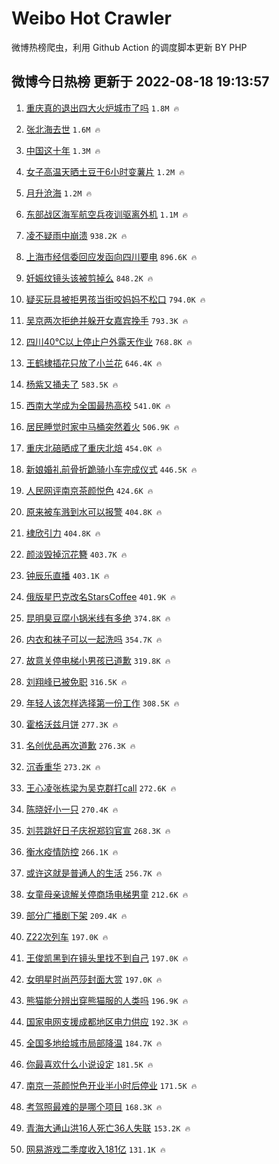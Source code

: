 # Weibo Hot Crawler 



微博热榜爬虫，利用 Github Action 的调度脚本更新 BY PHP 


## 微博今日热榜 更新于 2022-08-18 19:13:57 
1. [重庆真的退出四大火炉城市了吗](https://s.weibo.com/weibo?q=%23%E9%87%8D%E5%BA%86%E7%9C%9F%E7%9A%84%E9%80%80%E5%87%BA%E5%9B%9B%E5%A4%A7%E7%81%AB%E7%82%89%E5%9F%8E%E5%B8%82%E4%BA%86%E5%90%97%23&Refer=top) `1.8M 🔥` 

1. [张北海去世](https://s.weibo.com/weibo?q=%23%E5%BC%A0%E5%8C%97%E6%B5%B7%E5%8E%BB%E4%B8%96%23&Refer=top) `1.6M 🔥` 

1. [中国这十年](https://s.weibo.com/weibo?q=%23%E4%B8%AD%E5%9B%BD%E8%BF%99%E5%8D%81%E5%B9%B4%23&Refer=top) `1.3M 🔥` 

1. [女子高温天晒土豆干6小时变薯片](https://s.weibo.com/weibo?q=%23%E5%A5%B3%E5%AD%90%E9%AB%98%E6%B8%A9%E5%A4%A9%E6%99%92%E5%9C%9F%E8%B1%86%E5%B9%B26%E5%B0%8F%E6%97%B6%E5%8F%98%E8%96%AF%E7%89%87%23&Refer=top) `1.2M 🔥` 

1. [月升沧海](https://s.weibo.com/weibo?q=%23%E6%9C%88%E5%8D%87%E6%B2%A7%E6%B5%B7%23&Refer=top) `1.2M 🔥` 

1. [东部战区海军航空兵夜训驱离外机](https://s.weibo.com/weibo?q=%23%E4%B8%9C%E9%83%A8%E6%88%98%E5%8C%BA%E6%B5%B7%E5%86%9B%E8%88%AA%E7%A9%BA%E5%85%B5%E5%A4%9C%E8%AE%AD%E9%A9%B1%E7%A6%BB%E5%A4%96%E6%9C%BA%23&Refer=top) `1.1M 🔥` 

1. [凌不疑雨中崩溃](https://s.weibo.com/weibo?q=%23%E5%87%8C%E4%B8%8D%E7%96%91%E9%9B%A8%E4%B8%AD%E5%B4%A9%E6%BA%83%23&Refer=top) `938.2K 🔥` 

1. [上海市经信委回应发函向四川要电](https://s.weibo.com/weibo?q=%23%E4%B8%8A%E6%B5%B7%E5%B8%82%E7%BB%8F%E4%BF%A1%E5%A7%94%E5%9B%9E%E5%BA%94%E5%8F%91%E5%87%BD%E5%90%91%E5%9B%9B%E5%B7%9D%E8%A6%81%E7%94%B5%23&Refer=top) `896.6K 🔥` 

1. [妊娠纹镜头该被剪掉么](https://s.weibo.com/weibo?q=%23%E5%A6%8A%E5%A8%A0%E7%BA%B9%E9%95%9C%E5%A4%B4%E8%AF%A5%E8%A2%AB%E5%89%AA%E6%8E%89%E4%B9%88%23&Refer=top) `848.2K 🔥` 

1. [疑买玩具被拒男孩当街咬妈妈不松口](https://s.weibo.com/weibo?q=%23%E7%96%91%E4%B9%B0%E7%8E%A9%E5%85%B7%E8%A2%AB%E6%8B%92%E7%94%B7%E5%AD%A9%E5%BD%93%E8%A1%97%E5%92%AC%E5%A6%88%E5%A6%88%E4%B8%8D%E6%9D%BE%E5%8F%A3%23&Refer=top) `794.0K 🔥` 

1. [吴京两次拒绝并躲开女嘉宾挽手](https://s.weibo.com/weibo?q=%23%E5%90%B4%E4%BA%AC%E4%B8%A4%E6%AC%A1%E6%8B%92%E7%BB%9D%E5%B9%B6%E8%BA%B2%E5%BC%80%E5%A5%B3%E5%98%89%E5%AE%BE%E6%8C%BD%E6%89%8B%23&Refer=top) `793.3K 🔥` 

1. [四川40℃以上停止户外露天作业](https://s.weibo.com/weibo?q=%23%E5%9B%9B%E5%B7%9D40%E2%84%83%E4%BB%A5%E4%B8%8A%E5%81%9C%E6%AD%A2%E6%88%B7%E5%A4%96%E9%9C%B2%E5%A4%A9%E4%BD%9C%E4%B8%9A%23&Refer=top) `768.8K 🔥` 

1. [王鹤棣插花只放了小兰花](https://s.weibo.com/weibo?q=%23%E7%8E%8B%E9%B9%A4%E6%A3%A3%E6%8F%92%E8%8A%B1%E5%8F%AA%E6%94%BE%E4%BA%86%E5%B0%8F%E5%85%B0%E8%8A%B1%23&Refer=top) `646.4K 🔥` 

1. [杨紫又捅夫了](https://s.weibo.com/weibo?q=%23%E6%9D%A8%E7%B4%AB%E5%8F%88%E6%8D%85%E5%A4%AB%E4%BA%86%23&Refer=top) `583.5K 🔥` 

1. [西南大学成为全国最热高校](https://s.weibo.com/weibo?q=%23%E8%A5%BF%E5%8D%97%E5%A4%A7%E5%AD%A6%E6%88%90%E4%B8%BA%E5%85%A8%E5%9B%BD%E6%9C%80%E7%83%AD%E9%AB%98%E6%A0%A1%23&Refer=top) `541.0K 🔥` 

1. [居民睡觉时家中马桶突然着火](https://s.weibo.com/weibo?q=%23%E5%B1%85%E6%B0%91%E7%9D%A1%E8%A7%89%E6%97%B6%E5%AE%B6%E4%B8%AD%E9%A9%AC%E6%A1%B6%E7%AA%81%E7%84%B6%E7%9D%80%E7%81%AB%23&Refer=top) `506.9K 🔥` 

1. [重庆北碚晒成了重庆北焙](https://s.weibo.com/weibo?q=%23%E9%87%8D%E5%BA%86%E5%8C%97%E7%A2%9A%E6%99%92%E6%88%90%E4%BA%86%E9%87%8D%E5%BA%86%E5%8C%97%E7%84%99%23&Refer=top) `454.0K 🔥` 

1. [新娘婚礼前骨折跪骑小车完成仪式](https://s.weibo.com/weibo?q=%23%E6%96%B0%E5%A8%98%E5%A9%9A%E7%A4%BC%E5%89%8D%E9%AA%A8%E6%8A%98%E8%B7%AA%E9%AA%91%E5%B0%8F%E8%BD%A6%E5%AE%8C%E6%88%90%E4%BB%AA%E5%BC%8F%23&Refer=top) `446.5K 🔥` 

1. [人民网评南京茶颜悦色](https://s.weibo.com/weibo?q=%23%E4%BA%BA%E6%B0%91%E7%BD%91%E8%AF%84%E5%8D%97%E4%BA%AC%E8%8C%B6%E9%A2%9C%E6%82%A6%E8%89%B2%23&Refer=top) `424.6K 🔥` 

1. [原来被车溅到水可以报警](https://s.weibo.com/weibo?q=%23%E5%8E%9F%E6%9D%A5%E8%A2%AB%E8%BD%A6%E6%BA%85%E5%88%B0%E6%B0%B4%E5%8F%AF%E4%BB%A5%E6%8A%A5%E8%AD%A6%23&Refer=top) `404.8K 🔥` 

1. [棣欣引力](https://s.weibo.com/weibo?q=%E6%A3%A3%E6%AC%A3%E5%BC%95%E5%8A%9B&Refer=top) `404.8K 🔥` 

1. [颜淡毁掉沉花簪](https://s.weibo.com/weibo?q=%23%E9%A2%9C%E6%B7%A1%E6%AF%81%E6%8E%89%E6%B2%89%E8%8A%B1%E7%B0%AA%23&Refer=top) `403.7K 🔥` 

1. [钟辰乐直播](https://s.weibo.com/weibo?q=%23%E9%92%9F%E8%BE%B0%E4%B9%90%E7%9B%B4%E6%92%AD%23&Refer=top) `403.1K 🔥` 

1. [俄版星巴克改名StarsCoffee](https://s.weibo.com/weibo?q=%23%E4%BF%84%E7%89%88%E6%98%9F%E5%B7%B4%E5%85%8B%E6%94%B9%E5%90%8DStarsCoffee%23&Refer=top) `401.9K 🔥` 

1. [昆明臭豆腐小锅米线有多绝](https://s.weibo.com/weibo?q=%23%E6%98%86%E6%98%8E%E8%87%AD%E8%B1%86%E8%85%90%E5%B0%8F%E9%94%85%E7%B1%B3%E7%BA%BF%E6%9C%89%E5%A4%9A%E7%BB%9D%23&Refer=top) `374.8K 🔥` 

1. [内衣和袜子可以一起洗吗](https://s.weibo.com/weibo?q=%23%E5%86%85%E8%A1%A3%E5%92%8C%E8%A2%9C%E5%AD%90%E5%8F%AF%E4%BB%A5%E4%B8%80%E8%B5%B7%E6%B4%97%E5%90%97%23&Refer=top) `354.7K 🔥` 

1. [故意关停电梯小男孩已道歉](https://s.weibo.com/weibo?q=%23%E6%95%85%E6%84%8F%E5%85%B3%E5%81%9C%E7%94%B5%E6%A2%AF%E5%B0%8F%E7%94%B7%E5%AD%A9%E5%B7%B2%E9%81%93%E6%AD%89%23&Refer=top) `319.8K 🔥` 

1. [刘翔峰已被免职](https://s.weibo.com/weibo?q=%23%E5%88%98%E7%BF%94%E5%B3%B0%E5%B7%B2%E8%A2%AB%E5%85%8D%E8%81%8C%23&Refer=top) `316.5K 🔥` 

1. [年轻人该怎样选择第一份工作](https://s.weibo.com/weibo?q=%23%E5%B9%B4%E8%BD%BB%E4%BA%BA%E8%AF%A5%E6%80%8E%E6%A0%B7%E9%80%89%E6%8B%A9%E7%AC%AC%E4%B8%80%E4%BB%BD%E5%B7%A5%E4%BD%9C%23&Refer=top) `308.5K 🔥` 

1. [霍格沃兹月饼](https://s.weibo.com/weibo?q=%23%E9%9C%8D%E6%A0%BC%E6%B2%83%E5%85%B9%E6%9C%88%E9%A5%BC%23&Refer=top) `277.3K 🔥` 

1. [名创优品再次道歉](https://s.weibo.com/weibo?q=%23%E5%90%8D%E5%88%9B%E4%BC%98%E5%93%81%E5%86%8D%E6%AC%A1%E9%81%93%E6%AD%89%23&Refer=top) `276.3K 🔥` 

1. [沉香重华](https://s.weibo.com/weibo?q=%23%E6%B2%89%E9%A6%99%E9%87%8D%E5%8D%8E%23&Refer=top) `273.2K 🔥` 

1. [王心凌张栋梁为吴克群打call](https://s.weibo.com/weibo?q=%23%E7%8E%8B%E5%BF%83%E5%87%8C%E5%BC%A0%E6%A0%8B%E6%A2%81%E4%B8%BA%E5%90%B4%E5%85%8B%E7%BE%A4%E6%89%93call%23&Refer=top) `272.6K 🔥` 

1. [陈晓好小一只](https://s.weibo.com/weibo?q=%23%E9%99%88%E6%99%93%E5%A5%BD%E5%B0%8F%E4%B8%80%E5%8F%AA%23&Refer=top) `270.4K 🔥` 

1. [刘芸跳好日子庆祝郑钧官宣](https://s.weibo.com/weibo?q=%23%E5%88%98%E8%8A%B8%E8%B7%B3%E5%A5%BD%E6%97%A5%E5%AD%90%E5%BA%86%E7%A5%9D%E9%83%91%E9%92%A7%E5%AE%98%E5%AE%A3%23&Refer=top) `268.3K 🔥` 

1. [衡水疫情防控](https://s.weibo.com/weibo?q=%23%E8%A1%A1%E6%B0%B4%E7%96%AB%E6%83%85%E9%98%B2%E6%8E%A7%23&Refer=top) `266.1K 🔥` 

1. [或许这就是普通人的生活](https://s.weibo.com/weibo?q=%23%E6%88%96%E8%AE%B8%E8%BF%99%E5%B0%B1%E6%98%AF%E6%99%AE%E9%80%9A%E4%BA%BA%E7%9A%84%E7%94%9F%E6%B4%BB%23&Refer=top) `256.7K 🔥` 

1. [女童母亲谅解关停商场电梯男童](https://s.weibo.com/weibo?q=%23%E5%A5%B3%E7%AB%A5%E6%AF%8D%E4%BA%B2%E8%B0%85%E8%A7%A3%E5%85%B3%E5%81%9C%E5%95%86%E5%9C%BA%E7%94%B5%E6%A2%AF%E7%94%B7%E7%AB%A5%23&Refer=top) `212.6K 🔥` 

1. [部分广播剧下架](https://s.weibo.com/weibo?q=%23%E9%83%A8%E5%88%86%E5%B9%BF%E6%92%AD%E5%89%A7%E4%B8%8B%E6%9E%B6%23&Refer=top) `209.4K 🔥` 

1. [Z22次列车](https://s.weibo.com/weibo?q=%23Z22%E6%AC%A1%E5%88%97%E8%BD%A6%23&Refer=top) `197.0K 🔥` 

1. [王俊凯黑到在镜头里找不到自己](https://s.weibo.com/weibo?q=%23%E7%8E%8B%E4%BF%8A%E5%87%AF%E9%BB%91%E5%88%B0%E5%9C%A8%E9%95%9C%E5%A4%B4%E9%87%8C%E6%89%BE%E4%B8%8D%E5%88%B0%E8%87%AA%E5%B7%B1%23&Refer=top) `197.0K 🔥` 

1. [女明星时尚芭莎封面大赏](https://s.weibo.com/weibo?q=%23%E5%A5%B3%E6%98%8E%E6%98%9F%E6%97%B6%E5%B0%9A%E8%8A%AD%E8%8E%8E%E5%B0%81%E9%9D%A2%E5%A4%A7%E8%B5%8F%23&Refer=top) `197.0K 🔥` 

1. [熊猫能分辨出穿熊猫服的人类吗](https://s.weibo.com/weibo?q=%23%E7%86%8A%E7%8C%AB%E8%83%BD%E5%88%86%E8%BE%A8%E5%87%BA%E7%A9%BF%E7%86%8A%E7%8C%AB%E6%9C%8D%E7%9A%84%E4%BA%BA%E7%B1%BB%E5%90%97%23&Refer=top) `196.9K 🔥` 

1. [国家电网支援成都地区电力供应](https://s.weibo.com/weibo?q=%23%E5%9B%BD%E5%AE%B6%E7%94%B5%E7%BD%91%E6%94%AF%E6%8F%B4%E6%88%90%E9%83%BD%E5%9C%B0%E5%8C%BA%E7%94%B5%E5%8A%9B%E4%BE%9B%E5%BA%94%23&Refer=top) `192.3K 🔥` 

1. [全国多地给城市局部降温](https://s.weibo.com/weibo?q=%23%E5%85%A8%E5%9B%BD%E5%A4%9A%E5%9C%B0%E7%BB%99%E5%9F%8E%E5%B8%82%E5%B1%80%E9%83%A8%E9%99%8D%E6%B8%A9%23&Refer=top) `184.7K 🔥` 

1. [你最喜欢什么小说设定](https://s.weibo.com/weibo?q=%23%E4%BD%A0%E6%9C%80%E5%96%9C%E6%AC%A2%E4%BB%80%E4%B9%88%E5%B0%8F%E8%AF%B4%E8%AE%BE%E5%AE%9A%23&Refer=top) `181.5K 🔥` 

1. [南京一茶颜悦色开业半小时后停业](https://s.weibo.com/weibo?q=%23%E5%8D%97%E4%BA%AC%E4%B8%80%E8%8C%B6%E9%A2%9C%E6%82%A6%E8%89%B2%E5%BC%80%E4%B8%9A%E5%8D%8A%E5%B0%8F%E6%97%B6%E5%90%8E%E5%81%9C%E4%B8%9A%23&Refer=top) `171.5K 🔥` 

1. [考驾照最难的是哪个项目](https://s.weibo.com/weibo?q=%23%E8%80%83%E9%A9%BE%E7%85%A7%E6%9C%80%E9%9A%BE%E7%9A%84%E6%98%AF%E5%93%AA%E4%B8%AA%E9%A1%B9%E7%9B%AE%23&Refer=top) `168.3K 🔥` 

1. [青海大通山洪16人死亡36人失联](https://s.weibo.com/weibo?q=%23%E9%9D%92%E6%B5%B7%E5%A4%A7%E9%80%9A%E5%B1%B1%E6%B4%AA16%E4%BA%BA%E6%AD%BB%E4%BA%A136%E4%BA%BA%E5%A4%B1%E8%81%94%23&Refer=top) `153.2K 🔥` 

1. [网易游戏二季度收入181亿](https://s.weibo.com/weibo?q=%23%E7%BD%91%E6%98%93%E6%B8%B8%E6%88%8F%E4%BA%8C%E5%AD%A3%E5%BA%A6%E6%94%B6%E5%85%A5181%E4%BA%BF%23&Refer=top) `131.1K 🔥` 

